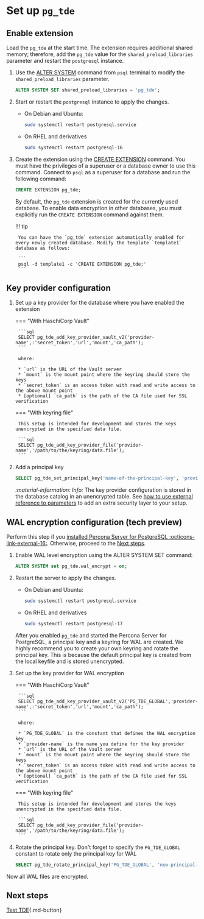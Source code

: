 # Set up `pg_tde`

## Enable extension

Load the `pg_tde` at the start time. The extension requires additional shared memory; therefore,  add the `pg_tde` value for the `shared_preload_libraries` parameter and restart the `postgresql` instance.

1. Use the [ALTER SYSTEM](https://www.postgresql.org/docs/current/sql-altersystem.html) command from `psql` terminal to modify the `shared_preload_libraries` parameter.

    ```sql
    ALTER SYSTEM SET shared_preload_libraries = 'pg_tde';
    ```

2. Start or restart the `postgresql` instance to apply the changes.

    * On Debian and Ubuntu:    

       ```sh
       sudo systemctl restart postgresql.service
       ```
    
    * On RHEL and derivatives

       ```sh
       sudo systemctl restart postgresql-16
       ```

3. Create the extension using the [CREATE EXTENSION](https://www.postgresql.org/docs/current/sql-createextension.html) command. You must have the privileges of a superuser or a database owner to use this command. Connect to `psql` as a superuser for a database and run the following command:

    ```sql
    CREATE EXTENSION pg_tde;
    ```
    
    By default, the `pg_tde` extension is created for the currently used database. To enable data encryption in other databases, you must explicitly run the `CREATE EXTENSION` command against them. 

    !!! tip

        You can have the `pg_tde` extension automatically enabled for every newly created database. Modify the template `template1` database as follows: 

        ```
        psql -d template1 -c 'CREATE EXTENSION pg_tde;'
        ```

## Key provider configuration

1. Set up a key provider for the database where you have enabled the extension

    === "With HaschiCorp Vault"

        ```sql
        SELECT pg_tde_add_key_provider_vault_v2('provider-name',:'secret_token','url','mount','ca_path');
        ``` 

        where: 

        * `url` is the URL of the Vault server
        * `mount` is the mount point where the keyring should store the keys
        * `secret_token` is an access token with read and write access to the above mount point
        * [optional] `ca_path` is the path of the CA file used for SSL verification


    === "With keyring file"

        This setup is intended for development and stores the keys unencrypted in the specified data file.    

        ```sql
        SELECT pg_tde_add_key_provider_file('provider-name','/path/to/the/keyring/data.file');
        ```
       
       
2. Add a principal key

    ```sql
    SELECT pg_tde_set_principal_key('name-of-the-principal-key', 'provider-name');
    ```

   <i info>:material-information: Info:</i> The key provider configuration is stored in the database catalog in an unencrypted table. See [how to use external reference to parameters](external-parameters.md) to add an extra security layer to your setup.


## WAL encryption configuration (tech preview)

Perform this step if you [installed Percona Server for PostgreSQL :octicons-link-external-16:](https://docs.percona.com/postgresql/17/installing.html). Otherwise, proceed to the [Next steps](#next-steps).

1. Enable WAL level encryption using the ALTER SYSTEM SET command:

    ```sql
    ALTER SYSTEM set pg_tde.wal_encrypt = on;
    ```

2. Restart the server to apply the changes.

    * On Debian and Ubuntu:    

       ```sh
       sudo systemctl restart postgresql.service
       ```
    
    * On RHEL and derivatives

       ```sh
       sudo systemctl restart postgresql-17
       ```

    After you enabled `pg_tde` and started the Percona Server for PostgreSQL, a principal key and a keyring for WAL are created. We highly recommend you to create your own keyring and rotate the principal key. This is because the default principal key is created from the local keyfile and is stored unencrypted.

3. Set up the key provider for WAL encryption

   === "With HaschiCorp Vault"

        ```sql
        SELECT pg_tde_add_key_provider_vault_v2('PG_TDE_GLOBAL','provider-name',:'secret_token','url','mount','ca_path');
        ``` 

        where: 

        * `PG_TDE_GLOBAL` is the constant that defines the WAL encryption key  
        * `provider-name` is the name you define for the key provider
        * `url` is the URL of the Vault server
        * `mount` is the mount point where the keyring should store the keys
        * `secret_token` is an access token with read and write access to the above mount point
        * [optional] `ca_path` is the path of the CA file used for SSL verification


    === "With keyring file"

        This setup is intended for development and stores the keys unencrypted in the specified data file.    

        ```sql
        SELECT pg_tde_add_key_provider_file('provider-name','/path/to/the/keyring/data.file');
        ```

2. Rotate the principal key. Don't forget to specify the `PG_TDE_GLOBAL` constant to rotate only the principal key for WAL

    ```sql
    SELECT pg_tde_rotate_principal_key('PG_TDE_GLOBAL', 'new-principal-key', 'provider-name');
    ```

Now all WAL files are encrypted.

## Next steps

[Test TDE](test.md){.md-button}
 